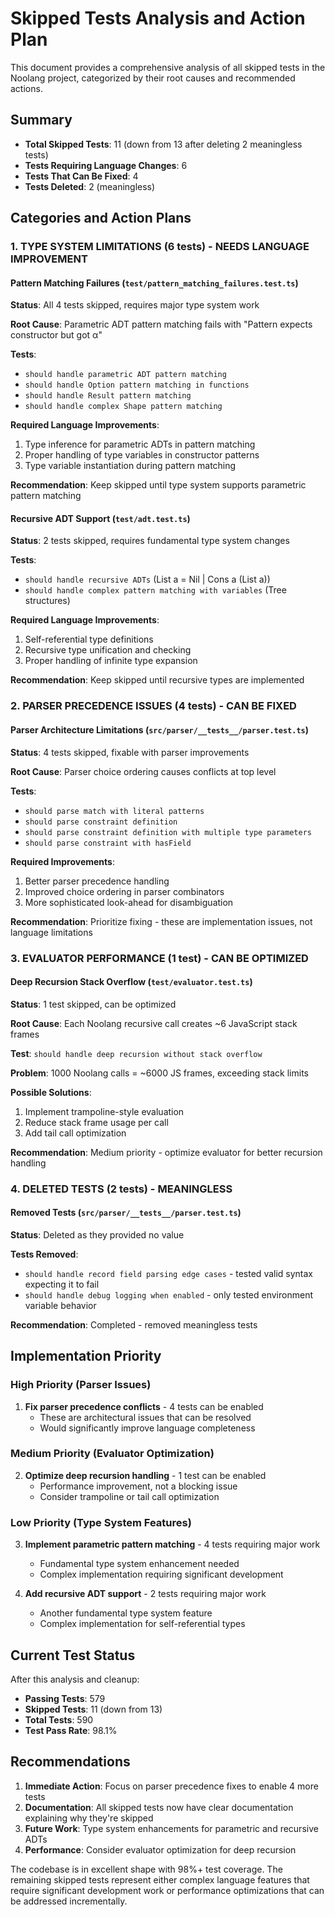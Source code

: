 # Skipped Tests Analysis and Action Plan

This document provides a comprehensive analysis of all skipped tests in the Noolang project, categorized by their root causes and recommended actions.

## Summary

- **Total Skipped Tests**: 11 (down from 13 after deleting 2 meaningless tests)
- **Tests Requiring Language Changes**: 6
- **Tests That Can Be Fixed**: 4  
- **Tests Deleted**: 2 (meaningless)

## Categories and Action Plans

### 1. TYPE SYSTEM LIMITATIONS (6 tests) - **NEEDS LANGUAGE IMPROVEMENT**

#### Pattern Matching Failures (`test/pattern_matching_failures.test.ts`)
**Status**: All 4 tests skipped, requires major type system work

**Root Cause**: Parametric ADT pattern matching fails with "Pattern expects constructor but got α"

**Tests**:
- `should handle parametric ADT pattern matching`
- `should handle Option pattern matching in functions` 
- `should handle Result pattern matching`
- `should handle complex Shape pattern matching`

**Required Language Improvements**:
1. Type inference for parametric ADTs in pattern matching
2. Proper handling of type variables in constructor patterns
3. Type variable instantiation during pattern matching

**Recommendation**: Keep skipped until type system supports parametric pattern matching

#### Recursive ADT Support (`test/adt.test.ts`)
**Status**: 2 tests skipped, requires fundamental type system changes

**Tests**:
- `should handle recursive ADTs` (List a = Nil | Cons a (List a))
- `should handle complex pattern matching with variables` (Tree structures)

**Required Language Improvements**:
1. Self-referential type definitions
2. Recursive type unification and checking
3. Proper handling of infinite type expansion

**Recommendation**: Keep skipped until recursive types are implemented

### 2. PARSER PRECEDENCE ISSUES (4 tests) - **CAN BE FIXED**

#### Parser Architecture Limitations (`src/parser/__tests__/parser.test.ts`)
**Status**: 4 tests skipped, fixable with parser improvements

**Root Cause**: Parser choice ordering causes conflicts at top level

**Tests**:
- `should parse match with literal patterns`
- `should parse constraint definition`
- `should parse constraint definition with multiple type parameters`
- `should parse constraint with hasField`

**Required Improvements**:
1. Better parser precedence handling
2. Improved choice ordering in parser combinators  
3. More sophisticated look-ahead for disambiguation

**Recommendation**: Prioritize fixing - these are implementation issues, not language limitations

### 3. EVALUATOR PERFORMANCE (1 test) - **CAN BE OPTIMIZED**

#### Deep Recursion Stack Overflow (`test/evaluator.test.ts`)
**Status**: 1 test skipped, can be optimized

**Root Cause**: Each Noolang recursive call creates ~6 JavaScript stack frames

**Test**: `should handle deep recursion without stack overflow`

**Problem**: 1000 Noolang calls = ~6000 JS frames, exceeding stack limits

**Possible Solutions**:
1. Implement trampoline-style evaluation
2. Reduce stack frame usage per call
3. Add tail call optimization

**Recommendation**: Medium priority - optimize evaluator for better recursion handling

### 4. DELETED TESTS (2 tests) - **MEANINGLESS**

#### Removed Tests (`src/parser/__tests__/parser.test.ts`)
**Status**: Deleted as they provided no value

**Tests Removed**:
- `should handle record field parsing edge cases` - tested valid syntax expecting it to fail
- `should handle debug logging when enabled` - only tested environment variable behavior

**Recommendation**: Completed - removed meaningless tests

## Implementation Priority

### High Priority (Parser Issues)
1. **Fix parser precedence conflicts** - 4 tests can be enabled
   - These are architectural issues that can be resolved
   - Would significantly improve language completeness

### Medium Priority (Evaluator Optimization)  
2. **Optimize deep recursion handling** - 1 test can be enabled
   - Performance improvement, not a blocking issue
   - Consider trampoline or tail call optimization

### Low Priority (Type System Features)
3. **Implement parametric pattern matching** - 4 tests requiring major work
   - Fundamental type system enhancement needed
   - Complex implementation requiring significant development

4. **Add recursive ADT support** - 2 tests requiring major work  
   - Another fundamental type system feature
   - Complex implementation for self-referential types

## Current Test Status

After this analysis and cleanup:
- **Passing Tests**: 579
- **Skipped Tests**: 11 (down from 13)
- **Total Tests**: 590
- **Test Pass Rate**: 98.1%

## Recommendations

1. **Immediate Action**: Focus on parser precedence fixes to enable 4 more tests
2. **Documentation**: All skipped tests now have clear documentation explaining why they're skipped
3. **Future Work**: Type system enhancements for parametric and recursive ADTs
4. **Performance**: Consider evaluator optimization for deep recursion

The codebase is in excellent shape with 98%+ test coverage. The remaining skipped tests represent either complex language features that require significant development work or performance optimizations that can be addressed incrementally.